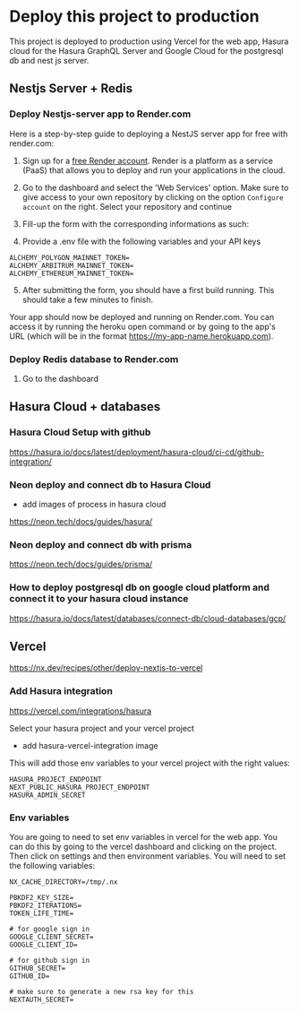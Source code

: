 # Deploy this project to production

This project is deployed to production using Vercel for the web app, Hasura cloud for the Hasura GraphQL Server and Google Cloud for the postgresql db and nest js server.

## Nestjs Server + Redis

### Deploy Nestjs-server app to Render.com

Here is a step-by-step guide to deploying a NestJS server app for free with render.com:

1. Sign up for a [free Render account](https://dashboard.render.com/). Render is a platform as a service (PaaS) that allows you to deploy and run your applications in the cloud.

2. Go to the dashboard and select the 'Web Services' option. Make sure to give access to your own repository by clicking on the option `Configure account` on the right. Select your repository and continue

3. Fill-up the form with the corresponding informations as such:

4. Provide a .env file with the following variables and your API keys

```.env
ALCHEMY_POLYGON_MAINNET_TOKEN=
ALCHEMY_ARBITRUM_MAINNET_TOKEN=
ALCHEMY_ETHEREUM_MAINNET_TOKEN=
```

5. After submitting the form, you should have a first build running. This should take a few minutes to finish.

Your app should now be deployed and running on Render.com. You can access it by running the heroku open command or by going to the app's URL (which will be in the format https://my-app-name.herokuapp.com).

### Deploy Redis database to Render.com

1. Go to the dashboard

## Hasura Cloud + databases

### Hasura Cloud Setup with github

https://hasura.io/docs/latest/deployment/hasura-cloud/ci-cd/github-integration/

### Neon deploy and connect db to Hasura Cloud

- add images of process in hasura cloud

https://neon.tech/docs/guides/hasura/

### Neon deploy and connect db with prisma

https://neon.tech/docs/guides/prisma/

### How to deploy postgresql db on google cloud platform and connect it to your hasura cloud instance

https://hasura.io/docs/latest/databases/connect-db/cloud-databases/gcp/

## Vercel

https://nx.dev/recipes/other/deploy-nextjs-to-vercel

### Add Hasura integration

https://vercel.com/integrations/hasura

Select your hasura project and your vercel project

- add hasura-vercel-integration image

This will add those env variables to your vercel project with the right values:

```.env
HASURA_PROJECT_ENDPOINT
NEXT_PUBLIC_HASURA_PROJECT_ENDPOINT
HASURA_ADMIN_SECRET
```

### Env variables

You are going to need to set env variables in vercel for the web app. You can do this by going to the vercel dashboard and clicking on the project. Then click on settings and then environment variables. You will need to set the following variables:

```.env
NX_CACHE_DIRECTORY=/tmp/.nx

PBKDF2_KEY_SIZE=
PBKDF2_ITERATIONS=
TOKEN_LIFE_TIME=

# for google sign in
GOOGLE_CLIENT_SECRET=
GOOGLE_CLIENT_ID=

# for github sign in
GITHUB_SECRET=
GITHUB_ID=

# make sure to generate a new rsa key for this
NEXTAUTH_SECRET=
```
